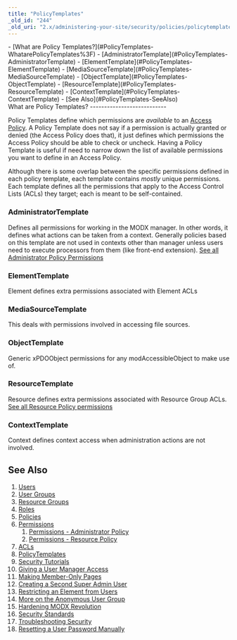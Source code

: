 ```yaml
---
title: "PolicyTemplates"
_old_id: "244"
_old_uri: "2.x/administering-your-site/security/policies/policytemplates"
---
```


<div>- [What are Policy Templates?](#PolicyTemplates-WhatarePolicyTemplates%3F)
  - [AdministratorTemplate](#PolicyTemplates-AdministratorTemplate)
  - [ElementTemplate](#PolicyTemplates-ElementTemplate)
  - [MediaSourceTemplate](#PolicyTemplates-MediaSourceTemplate)
  - [ObjectTemplate](#PolicyTemplates-ObjectTemplate)
  - [ResourceTemplate](#PolicyTemplates-ResourceTemplate)
  - [ContextTemplate](#PolicyTemplates-ContextTemplate)
- [See Also](#PolicyTemplates-SeeAlso)

</div>What are Policy Templates? 
---------------------------

Policy Templates define which permissions are _available_ to an [Access Policy](administering-your-site/security/policies "Policies"). A Policy Template does not say if a permission is actually granted or denied (the Access Policy does that), it just defines which permissions the Access Policy should be able to check or uncheck. Having a Policy Template is useful if need to narrow down the list of available permissions you want to define in an Access Policy.

Although there is some overlap between the specific permissions defined in each policy template, each template contains _mostly_ unique permissions. Each template defines all the permissions that apply to the Access Control Lists (ACLs) they target; each is meant to be self-contained.

### AdministratorTemplate 

Defines all permissions for working in the MODX manager. In other words, it defines what actions can be taken from a context. Generally policies based on this template are not used in contexts other than manager unless users need to execute processors from them (like front-end extension). [See all Administrator Policy Permissions](administering-your-site/security/policies/permissions/permissions-administrator-policy "Permissions - Administrator Policy")

### ElementTemplate 

Element defines extra permissions associated with Element ACLs

### MediaSourceTemplate 

This deals with permissions involved in accessing file sources.

### ObjectTemplate 

Generic xPDOObject permissions for any modAccessibleObject to make use of.

### ResourceTemplate 

Resource defines extra permissions associated with Resource Group ACLs. [See all Resource Policy permissions](administering-your-site/security/policies/permissions/permissions-resource-policy "Permissions - Resource Policy")

### ContextTemplate 

Context defines context access when administration actions are not involved.

See Also 
---------

1. [Users](administering-your-site/security/users)
2. [User Groups](administering-your-site/security/user-groups)
3. [Resource Groups](administering-your-site/security/resource-groups)
4. [Roles](administering-your-site/security/roles)
5. [Policies](administering-your-site/security/policies)
  1. [Permissions](administering-your-site/security/policies/permissions)
      1. [Permissions - Administrator Policy](administering-your-site/security/policies/permissions/permissions-administrator-policy)
      2. [Permissions - Resource Policy](administering-your-site/security/policies/permissions/permissions-resource-policy)
  2. [ACLs](administering-your-site/security/policies/acls)
  3. [PolicyTemplates](administering-your-site/security/policies/policytemplates)
6. [Security Tutorials](administering-your-site/security/security-tutorials)
  1. [Giving a User Manager Access](administering-your-site/security/security-tutorials/giving-a-user-manager-access)
  2. [Making Member-Only Pages](administering-your-site/security/security-tutorials/making-member-only-pages)
  3. [Creating a Second Super Admin User](administering-your-site/security/security-tutorials/creating-a-second-super-admin-user)
  4. [Restricting an Element from Users](administering-your-site/security/security-tutorials/restricting-an-element-from-users)
  5. [More on the Anonymous User Group](administering-your-site/security/security-tutorials/more-on-the-anonymous-user-group)
7. [Hardening MODX Revolution](administering-your-site/security/hardening-modx-revolution)
8. [Security Standards](administering-your-site/security/security-standards)
9. [Troubleshooting Security](administering-your-site/security/troubleshooting-security)
  1. [Resetting a User Password Manually](administering-your-site/security/troubleshooting-security/resetting-a-user-password-manually)